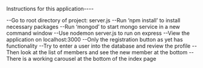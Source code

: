 
Instructions for this application----

--Go to root directory of project: server.js
--Run ‘npm install’ to install necessary packages
--Run ‘mongod’ to start mongo service in a new command window
--Use nodemon server.js to run on express
--View the application on localhost:3000
--Only the registration button as yet has functionality
--Try to enter a user into the database and review the profile
--Then look at the list of members and see the new member at the bottom
--There is a working carousel at the bottom of the index page
